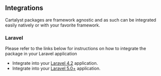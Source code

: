 ## Integrations

Cartalyst packages are framework agnostic and as such can be integrated easily natively or with your favorite framework.

### Laravel

Please refer to the links below for instructions on how to integrate the package in your Laravel application

 - Integrate into your [Laravel 4.2](https://cartalyst.com/manual/stripe-laravel/1.0) application.
 - Integrate into your [Laravel 5.0+](https://cartalyst.com/manual/stripe-laravel/2.0) application.

